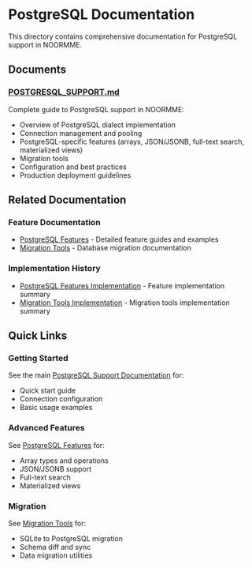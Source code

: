 # PostgreSQL Documentation

This directory contains comprehensive documentation for PostgreSQL support in NOORMME.

## Documents

### [POSTGRESQL_SUPPORT.md](./POSTGRESQL_SUPPORT.md)

Complete guide to PostgreSQL support in NOORMME:
- Overview of PostgreSQL dialect implementation
- Connection management and pooling
- PostgreSQL-specific features (arrays, JSON/JSONB, full-text search, materialized views)
- Migration tools
- Configuration and best practices
- Production deployment guidelines

## Related Documentation

### Feature Documentation
- [PostgreSQL Features](../postgresql-features.md) - Detailed feature guides and examples
- [Migration Tools](../migration-tools.md) - Database migration documentation

### Implementation History
- [PostgreSQL Features Implementation](../history/POSTGRESQL_FEATURES_IMPLEMENTATION.md) - Feature implementation summary
- [Migration Tools Implementation](../history/MIGRATION_TOOLS_IMPLEMENTATION.md) - Migration tools implementation summary

## Quick Links

### Getting Started
See the main [PostgreSQL Support Documentation](./POSTGRESQL_SUPPORT.md) for:
- Quick start guide
- Connection configuration
- Basic usage examples

### Advanced Features
See [PostgreSQL Features](../postgresql-features.md) for:
- Array types and operations
- JSON/JSONB support
- Full-text search
- Materialized views

### Migration
See [Migration Tools](../migration-tools.md) for:
- SQLite to PostgreSQL migration
- Schema diff and sync
- Data migration utilities

